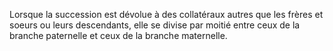   
 Lorsque la succession est dévolue à des collatéraux autres que les frères et soeurs ou leurs descendants, elle se divise par moitié entre ceux de la branche paternelle et ceux de la branche maternelle.  

  
